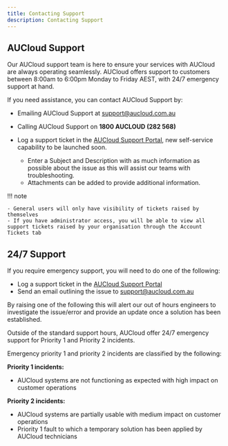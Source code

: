 ```yaml
---
title: Contacting Support
description: Contacting Support
---
```


## AUCloud Support

Our AUCloud support team is here to ensure your services with AUCloud are always operating seamlessly. AUCloud offers support to customers between 8:00am to 6:00pm Monday to Friday AEST, with 24/7 emergency support at hand.

If you need assistance, you can contact AUCloud Support by:

- Emailing AUCloud Support at [support@aucloud.com.au](mailto:support@aucloud.com.au)

- Calling AUCloud Support on **1800 AUCLOUD (282 568)**

- Log a support ticket in the [AUCloud Support Portal](./aucloud_support_portal.md), new self-service capability to be launched soon.

  - Enter a Subject and Description with as much information as possible about the issue as this will assist our teams with troubleshooting.
  - Attachments can be added to provide additional information.

!!! note

	- General users will only have visibility of tickets raised by themselves
	- If you have administrator access, you will be able to view all support tickets raised by your organisation through the Account Tickets tab

## 24/7 Support

If you require emergency support, you will need to do one of the following:

- Log a support ticket in the [AUCloud Support Portal](./aucloud_support_portal.md)
- Send an email outlining the issue to [support@aucloud.com.au](mailto:support@aucloud.com.au)

By raising one of the following this will alert our out of hours engineers to investigate the issue/error and provide an update once a solution has been established.

Outside of the standard support hours, AUCloud offer 24/7 emergency support for Priority 1 and Priority 2 incidents.

Emergency priority 1 and priority 2 incidents are classified by the following:

**Priority 1 incidents:**

- AUCloud systems are not functioning as expected with high impact on customer operations

**Priority 2 incidents:**

- AUCloud systems are partially usable with medium impact on customer operations
- Priority 1 fault to which a temporary solution has been applied by AUCloud technicians
